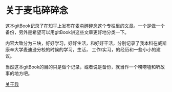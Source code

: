 # 关于麦屯碎碎念

这本gitBook记录了在知乎上发布在[麦屯碎碎念](https://www.zhihu.com/column/c\_1098946005172555776)这个专栏里的文章。一个是做一个备份，另外是希望可以用gitBook讲这些文章更好地分类一下。

内容大致分为三块，好好学习，好好生活，和好好干活，分别记录了我本科在威斯康辛大学麦迪逊分校的时候的学习，生活， 工作/实习，的经历和一些小小的建议。

当然这本gitBook的目的只是做个记录，或者说是备份，就当作一个唠唠嗑和听故事的地方吧。

[关于我](https://yurensun.github.io)
